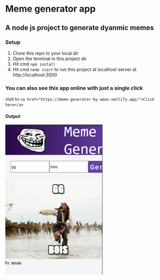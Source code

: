 # Meme generator app

## A node js project to generate dyanmic memes

### Setup

1. Clone this repo to your local dir
2. Open the terminal in this project dir
3. Hit cmd `npm install`
4. Hit cmd `node start` to run this project at localhost server at http://localhost:3000

### You can also see this app online with just a single click
visit to `<a href="https://meme-generator-by-aman.netlify.app/">Click here</a>`
 
#### Output
![output](output.png)
